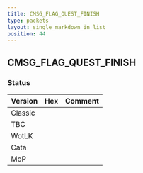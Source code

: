 ```yaml
---
title: CMSG_FLAG_QUEST_FINISH
type: packets
layout: single_markdown_in_list
position: 44
---
```


## CMSG_FLAG_QUEST_FINISH

### Status

Version | Hex | Comment
---------- | ---------- | ---------- 
Classic |  |  
TBC |  |  
WotLK |  |  
Cata |  |  
MoP |  |  
